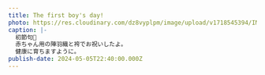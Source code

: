 ```yaml
---
title: The first boy's day!
photo: https://res.cloudinary.com/dz8vyplpm/image/upload/v1718545394/IMG_9728_htunrz.jpg
caption: |-
  初節句🎏
  赤ちゃん用の陣羽織と袴でお祝いしたよ。
  健康に育ちますように。
publish-date: 2024-05-05T22:40:00.000Z
---
```

